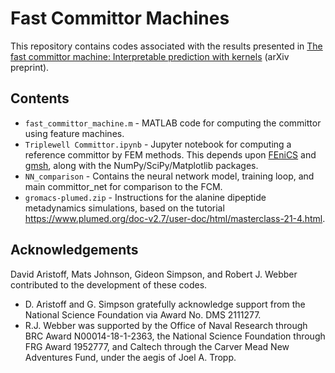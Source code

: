 # Fast Committor Machines
This repository contains codes associated with the results presented in [The fast committor machine: Interpretable prediction with kernels](https://arxiv.org/abs/2405.10410) (arXiv preprint).

## Contents
* `fast_committor_machine.m` - MATLAB code for computing the committor using feature machines.
* `Triplewell Committor.ipynb` - Jupyter notebook for computing a reference committor by FEM methods.  This depends upon [FEniCS](https://fenicsproject.org/) and [gmsh](https://gmsh.info/), along with the NumPy/SciPy/Matplotlib packages.
* `NN_comparison` - Contains the neural network model, training loop, and main committor_net for comparison to the FCM.
* `gromacs-plumed.zip` - Instructions for the alanine dipeptide metadynamics simulations, based on the tutorial https://www.plumed.org/doc-v2.7/user-doc/html/masterclass-21-4.html.

## Acknowledgements
David Aristoff, Mats Johnson, Gideon Simpson, and Robert J. Webber contributed to the development of these codes.  

* D. Aristoff and G. Simpson gratefully acknowledge support from the National Science Foundation via Award No. DMS 2111277.
* R.J. Webber was supported by the Office of Naval Research through BRC Award N00014-18-1-2363, the National Science Foundation through FRG
Award 1952777, and Caltech through the Carver Mead New Adventures Fund, under the aegis of Joel A. Tropp.

